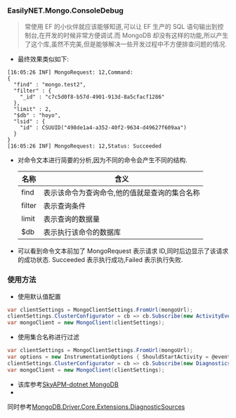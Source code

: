 ### EasilyNET.Mongo.ConsoleDebug

> 常使用 EF 的小伙伴就应该能够知道,可以让 EF 生产的 SQL 语句输出到控制台,在开发的时候非常方便调试.而 MongoDB
> 却没有这样的功能,所以产生了这个库,虽然不完美,但是能够解决一些开发过程中不方便排查问题的情况.

- 最终效果类似如下:

```text
[16:05:26 INF] MongoRequest: 12,Command:
{
  "find" : "mongo.test2",
  "filter" : {
    "_id" : "c7c5d0f8-b57d-4901-913d-8a5cfacf1286"
  },
  "limit" : 2,
  "$db" : "hoyo",
  "lsid" : {
    "id" : CSUUID("498de1a4-a352-40f2-9634-d49627f609aa")
  }
}
[16:05:26 INF] MongoRequest: 12,Status: Succeeded
```

- 对命令文本进行简要的分析,因为不同的命令会产生不同的结构.

  | 名称     | 含义                       |
    |--------|--------------------------|
  | find   | 表示该命令为查询命令,他的值就是查询的集合名称  |
  | filter | 表示查询条件                   |
  | limit  | 表示查询的数据量                 |
  | \$db   | 表示执行该命令的数据库              |

- 可以看到命令文本前加了 MongoRequest 表示请求 ID,同时后边显示了该请求的成功状态. Succeeded 表示执行成功,Failed 表示执行失败.

### 使用方法

- 使用默认值配置

```csharp
var clientSettings = MongoClientSettings.FromUrl(mongoUrl);
clientSettings.ClusterConfigurator = cb => cb.Subscribe(new ActivityEventSubscriber());
var mongoClient = new MongoClient(clientSettings);
```

- 使用集合名称进行过滤

```csharp
var clientSettings = MongoClientSettings.FromUrl(mongoUrl);
var options = new InstrumentationOptions { ShouldStartActivity = @event => !"collectionToIgnore".Equals(@event.GetCollectionName()) };
clientSettings.ClusterConfigurator = cb => cb.Subscribe(new DiagnosticsActivityEventSubscriber(options));
var mongoClient = new MongoClient(clientSettings);
```

- 该库参考[SkyAPM-dotnet MongoDB](https://github.com/SkyAPM/SkyAPM-dotnet)
-

同时参考[MongoDB.Driver.Core.Extensions.DiagnosticSources](https://github.com/jbogard/MongoDB.Driver.Core.Extensions.DiagnosticSources)
